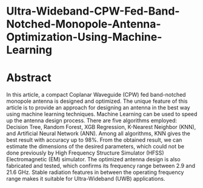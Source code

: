 # Ultra-Wideband-CPW-Fed-Band-Notched-Monopole-Antenna-Optimization-Using-Machine-Learning

# Abstract

In this article, a compact Coplanar Waveguide (CPW) fed band-notched monopole antenna is designed and optimized. The unique feature of this article is to provide an approach for designing an antenna in the best way using machine learning techniques. Machine Learning can be used to speed up the antenna design process. There are five algorithms employed: Decision Tree, Random Forest, XGB Regression, K-Nearest Neighbor (KNN), and Artificial Neural Network (ANN). Among all algorithms, KNN gives the best result with accuracy up to 98%. From the obtained result, we can estimate the dimensions of the desired parameters, which could not be done previously by High Frequency Structure Simulator (HFSS) Electromagnetic (EM) simulator. The optimized antenna design is also fabricated and tested, which confirms its frequency range between 2.9 and 21.6 GHz. Stable radiation features in between the operating frequency range makes it suitable for Ultra-Wideband (UWB) applications.